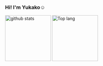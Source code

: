 ### Hi! I'm Yukako:relaxed:

<p align="left"> 
  <img alt="github stats" height="150px" src="https://github-readme-stats.vercel.app/api?username=yuko1113&show_icons=true&theme=gruvbox" />
  <img alt="Top lang" height="150px" src="https://github-readme-stats.vercel.app/api/top-langs/?username=yuko1113&layout=compact&theme=gruvbox" />
</p>
